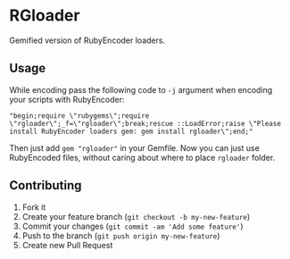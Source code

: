 # RGloader

Gemified version of RubyEncoder loaders.

## Usage

While encoding pass the following code to `-j` argument when encoding your scripts with RubyEncoder:

	"begin;require \"rubygems\";require \"rgloader\";_f=\"rgloader\";break;rescue ::LoadError;raise \"Please install RubyEncoder loaders gem: gem install rgloader\";end;"

Then just add `gem "rgloader"` in your Gemfile. Now you can just use RubyEncoded files, without caring about where to place `rgloader` folder.

## Contributing

1. Fork it
2. Create your feature branch (`git checkout -b my-new-feature`)
3. Commit your changes (`git commit -am 'Add some feature'`)
4. Push to the branch (`git push origin my-new-feature`)
5. Create new Pull Request
